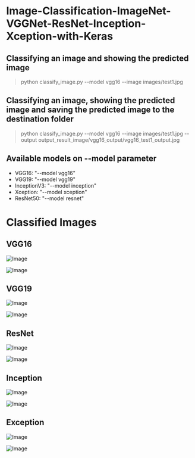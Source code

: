 # Image-Classification-ImageNet-VGGNet-ResNet-Inception-Xception-with-Keras

## Classifying an image and showing the predicted image
>python classify_image.py --model vgg16 --image images/test1.jpg 

## Classifying an image, showing the predicted image and saving the predicted image to the destination folder
>python classify_image.py --model vgg16 --image images/test1.jpg --output output_result_image/vgg16_output/vgg16_test1_output.jpg


## Available models on --model parameter
- VGG16: "--model vgg16"
- VGG19: "--model vgg19"
- InceptionV3: "--model inception"
- Xception: "--model xception"
- ResNet50: "--model resnet"


# Classified Images

## VGG16
![Image](output_result_image/vgg16_test5_output.jpg)

![Image](output_result_image/vgg16_test10_output.jpg)


## VGG19
![Image](output_result_image/vgg19_test5_output.jpg)

![Image](output_result_image/vgg19_test10_output.jpg)


## ResNet
![Image](output_result_image/resnet_test5_output.jpg)

![Image](output_result_image/resnet_test10_output.jpg)


## Inception
![Image](output_result_image/inception_test5_output.jpg)

![Image](output_result_image/inception_test10_output.jpg)


## Exception
![Image](output_result_image/exception_test5_output.jpg)

![Image](output_result_image/exception_test10_output.jpg)



